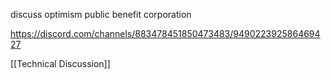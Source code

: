 discuss optimism public benefit corporation

https://discord.com/channels/883478451850473483/949022392586469427

[[Technical Discussion]]